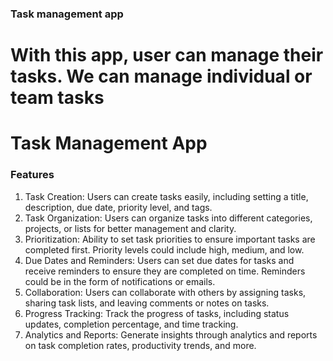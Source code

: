 ### Task management app

With this app, user can manage their tasks. We can manage individual or team tasks
=======
# Task Management App
### Features
1. Task Creation: Users can create tasks easily, including setting a title, description, due date, priority level, and tags.
2. Task Organization: Users can organize tasks into different categories, projects, or lists for better management and clarity.
3. Prioritization: Ability to set task priorities to ensure important tasks are completed first. Priority levels could include high, medium, and low.
4. Due Dates and Reminders: Users can set due dates for tasks and receive reminders to ensure they are completed on time. Reminders could be in the form of notifications or emails.
5. Collaboration: Users can collaborate with others by assigning tasks, sharing task lists, and leaving comments or notes on tasks.
6. Progress Tracking: Track the progress of tasks, including status updates, completion percentage, and time tracking.
7. Analytics and Reports: Generate insights through analytics and reports on task completion rates, productivity trends, and more.